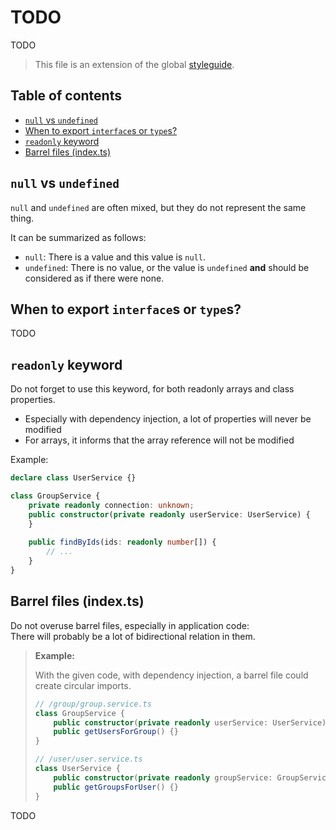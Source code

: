 # TODO

TODO

> This file is an extension of the global [styleguide](../styleguide.md).

## Table of contents

<!-- toc -->

- [`null` vs `undefined`](#null-vs-undefined)
- [When to export `interface`s or `type`s?](#when-to-export-interfaces-or-types)
- [`readonly` keyword](#readonly-keyword)
- [Barrel files (index.ts)](#barrel-files-indexts)

<!-- tocstop -->

## `null` vs `undefined`

`null` and `undefined` are often mixed, but they do not represent the same thing.

It can be summarized as follows:

- `null`: There is a value and this value is `null`.
- `undefined`: There is no value, or the value is `undefined` **and** should be considered as if there were none.

## When to export `interface`s or `type`s?

TODO

## `readonly` keyword

Do not forget to use this keyword, for both readonly arrays and class properties.

- Especially with dependency injection, a lot of properties will never be modified
- For arrays, it informs that the array reference will not be modified

Example:

```typescript
declare class UserService {}

class GroupService {
    private readonly connection: unknown;
    public constructor(private readonly userService: UserService) {
    }
  
    public findByIds(ids: readonly number[]) {
        // ...
    }
}
```

## Barrel files (index.ts)

Do not overuse barrel files, especially in application code:  
There will probably be a lot of bidirectional relation in them.

> **Example:**
>
> With the given code, with dependency injection,
> a barrel file could create circular imports.
>
> ```typescript
> // /group/group.service.ts
> class GroupService {
>     public constructor(private readonly userService: UserService) {}
>     public getUsersForGroup() {}
> }
> 
> // /user/user.service.ts
> class UserService {
>     public constructor(private readonly groupService: GroupService) {}
>     public getGroupsForUser() {}
> }
> ```

TODO
